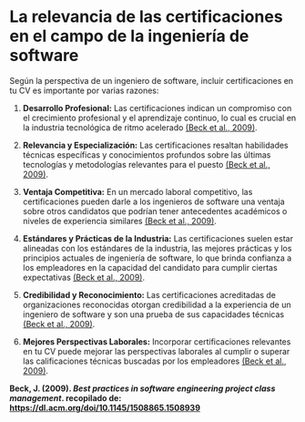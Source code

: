 # La relevancia de las certificaciones en el campo de la ingeniería de software

Según la perspectiva de un ingeniero de software, incluir certificaciones en tu CV es importante por varias razones:

1. **Desarrollo Profesional:** Las certificaciones indican un compromiso con el crecimiento profesional y el aprendizaje continuo, lo cual es crucial en la industria tecnológica de ritmo acelerado [(Beck et al., 2009)](https://dl.acm.org/doi/10.1145/1508865.1508939).

1. **Relevancia y Especialización:** Las certificaciones resaltan habilidades técnicas específicas y conocimientos profundos sobre las últimas tecnologías y metodologías relevantes para el puesto [(Beck et al., 2009)](https://dl.acm.org/doi/10.1145/1508865.1508939).

1. **Ventaja Competitiva:** En un mercado laboral competitivo, las certificaciones pueden darle a los ingenieros de software una ventaja sobre otros candidatos que podrían tener antecedentes académicos o niveles de experiencia similares [(Beck et al., 2009)](https://dl.acm.org/doi/10.1145/1508865.1508939).
   
1. **Estándares y Prácticas de la Industria:** Las certificaciones suelen estar alineadas con los estándares de la industria, las mejores prácticas y los principios actuales de ingeniería de software, lo que brinda confianza a los empleadores en la capacidad del candidato para cumplir ciertas expectativas [(Beck et al., 2009)](https://dl.acm.org/doi/10.1145/1508865.1508939).
   
1. **Credibilidad y Reconocimiento:** Las certificaciones acreditadas de organizaciones reconocidas otorgan credibilidad a la experiencia de un ingeniero de software y son una prueba de sus capacidades técnicas [(Beck et al., 2009)](https://dl.acm.org/doi/10.1145/1508865.1508939).
   
1. **Mejores Perspectivas Laborales:** Incorporar certificaciones relevantes en tu CV puede mejorar las perspectivas laborales al cumplir o superar las calificaciones técnicas buscadas por los empleadores [(Beck et al., 2009)](https://dl.acm.org/doi/10.1145/1508865.1508939).

**Beck, J. (2009). *Best practices in software engineering project class management*. recopilado de: https://dl.acm.org/doi/10.1145/1508865.1508939**
